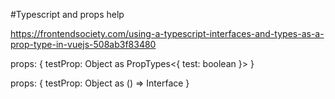 #Typescript and props help

https://frontendsociety.com/using-a-typescript-interfaces-and-types-as-a-prop-type-in-vuejs-508ab3f83480

props: {
testProp: Object as PropTypes<{ test: boolean }>
}

props: {
testProp: Object as () => Interface
}
